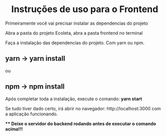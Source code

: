 <h1 align="center">Instruções de uso para o Frontend</h1>
 
<p>Primeiramente você vai precisar instalar as dependencias do projeto</p>
<p>Abra a pasta do projeto Ecoleta, abra a pasta frontend no terminal</p>
 
<p>Faça a instalação das dependencias do projeto. Com yarn ou npm.</p>

 ## yarn -> yarn install 

<p>ou</p>
    
## npm -> npm install
  
<p>Após completar toda a instalação, execute o comando: <strong>yarn start</strong></p>
<p> Se tudo tiver dado certo, irá abrir no navegador: http://localhost:3000 com a aplicação funcionando. </p>
<p><strong>** Deixe o servidor do backend rodando antes de executar o comando acima!!!</strong></p>
   
